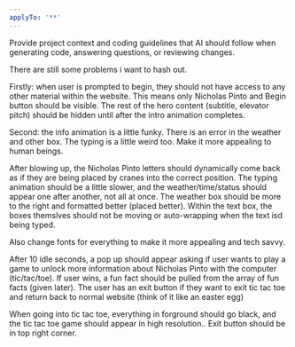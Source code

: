 ```yaml
---
applyTo: '**'
---
```

Provide project context and coding guidelines that AI should follow when generating code, answering questions, or reviewing changes.


There are still some problems i want to hash out.

Firstly: when user is prompted to begin, they should not have access to any other material within the website. This means only Nicholas Pinto and Begin button should be visible. The rest of the hero content (subtitle, elevator pitch) should be hidden until after the intro animation completes.

Second: the info animation is a little funky. There is an error in the weather and other box. The typing is a little weird too. Make it more appealing to human beings. 

After blowing up, the Nicholas Pinto letters should dynamically come back as if they are being placed by cranes into the correct position. The typing animation should be a little slower, and the weather/time/status should appear one after another, not all at once. The weather box should be more to the right and formatted better (placed better). Within the text box, the boxes themslves should not be moving or auto-wrapping when the text isd being typed. 

Also change fonts for everything to make it more appealing and tech savvy.

After 10 idle seconds, a pop up should appear asking if user wants to play a game to unlock more information about Nicholas Pinto with the computer (tic/tac/toe). If user wins, a fun fact should be pulled from the array of fun facts (given later). The user has an exit button if they want to exit tic tac toe and return back to normal website (think of it like an easter egg)

When going into tic tac toe, everything in forground should go black, and the tic tac toe game should appear in high resolution.. Exit button should be in top right corner.